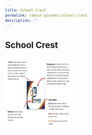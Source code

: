 ```yaml
---
title: School Crest
permalink: /about-pioneer/school-crest
description: ""
---
```

# School Crest




<a href="https://d33wubrfki0l68.cloudfront.net/d673d674276859d5f9ea816370474d604eb3acd9/93538/images/images-01.jpg" target="_blank">
      <img width="220" height="250" border="0" align="center"  src="/images/images-01.jpg"/>
    </a>